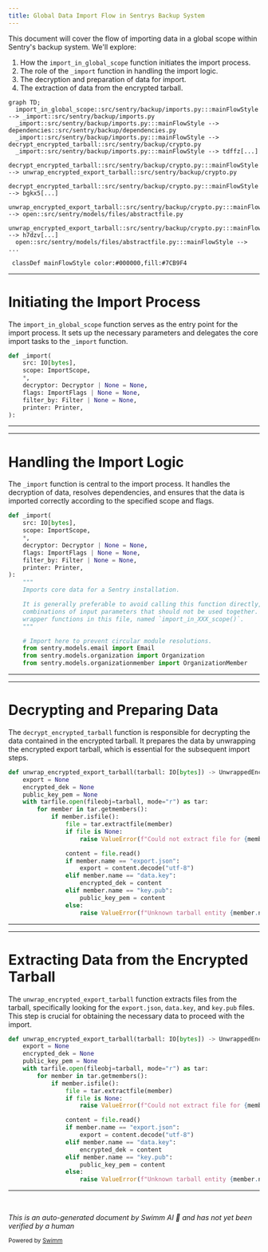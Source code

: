```yaml
---
title: Global Data Import Flow in Sentrys Backup System
---
```

This document will cover the flow of importing data in a global scope within Sentry's backup system. We'll explore:

1. How the `import_in_global_scope` function initiates the import process.
2. The role of the `_import` function in handling the import logic.
3. The decryption and preparation of data for import.
4. The extraction of data from the encrypted tarball.

```mermaid
graph TD;
  import_in_global_scope::src/sentry/backup/imports.py:::mainFlowStyle --> _import::src/sentry/backup/imports.py
  _import::src/sentry/backup/imports.py:::mainFlowStyle --> dependencies::src/sentry/backup/dependencies.py
  _import::src/sentry/backup/imports.py:::mainFlowStyle --> decrypt_encrypted_tarball::src/sentry/backup/crypto.py
  _import::src/sentry/backup/imports.py:::mainFlowStyle --> tdffz[...]
  decrypt_encrypted_tarball::src/sentry/backup/crypto.py:::mainFlowStyle --> unwrap_encrypted_export_tarball::src/sentry/backup/crypto.py
  decrypt_encrypted_tarball::src/sentry/backup/crypto.py:::mainFlowStyle --> bgkx5[...]
  unwrap_encrypted_export_tarball::src/sentry/backup/crypto.py:::mainFlowStyle --> open::src/sentry/models/files/abstractfile.py
  unwrap_encrypted_export_tarball::src/sentry/backup/crypto.py:::mainFlowStyle --> h7dzv[...]
  open::src/sentry/models/files/abstractfile.py:::mainFlowStyle --> ...

 classDef mainFlowStyle color:#000000,fill:#7CB9F4
```

<SwmSnippet path="/src/sentry/backup/imports.py" line="101">

---

# Initiating the Import Process

The `import_in_global_scope` function serves as the entry point for the import process. It sets up the necessary parameters and delegates the core import tasks to the `_import` function.

```python
def _import(
    src: IO[bytes],
    scope: ImportScope,
    *,
    decryptor: Decryptor | None = None,
    flags: ImportFlags | None = None,
    filter_by: Filter | None = None,
    printer: Printer,
):
```

---

</SwmSnippet>

<SwmSnippet path="/src/sentry/backup/imports.py" line="101">

---

# Handling the Import Logic

The `_import` function is central to the import process. It handles the decryption of data, resolves dependencies, and ensures that the data is imported correctly according to the specified scope and flags.

```python
def _import(
    src: IO[bytes],
    scope: ImportScope,
    *,
    decryptor: Decryptor | None = None,
    flags: ImportFlags | None = None,
    filter_by: Filter | None = None,
    printer: Printer,
):
    """
    Imports core data for a Sentry installation.

    It is generally preferable to avoid calling this function directly, as there are certain
    combinations of input parameters that should not be used together. Instead, use one of the other
    wrapper functions in this file, named `import_in_XXX_scope()`.
    """

    # Import here to prevent circular module resolutions.
    from sentry.models.email import Email
    from sentry.models.organization import Organization
    from sentry.models.organizationmember import OrganizationMember
```

---

</SwmSnippet>

<SwmSnippet path="/src/sentry/backup/crypto.py" line="181">

---

# Decrypting and Preparing Data

The `decrypt_encrypted_tarball` function is responsible for decrypting the data contained in the encrypted tarball. It prepares the data by unwrapping the encrypted export tarball, which is essential for the subsequent import steps.

```python
def unwrap_encrypted_export_tarball(tarball: IO[bytes]) -> UnwrappedEncryptedExportTarball:
    export = None
    encrypted_dek = None
    public_key_pem = None
    with tarfile.open(fileobj=tarball, mode="r") as tar:
        for member in tar.getmembers():
            if member.isfile():
                file = tar.extractfile(member)
                if file is None:
                    raise ValueError(f"Could not extract file for {member.name}")

                content = file.read()
                if member.name == "export.json":
                    export = content.decode("utf-8")
                elif member.name == "data.key":
                    encrypted_dek = content
                elif member.name == "key.pub":
                    public_key_pem = content
                else:
                    raise ValueError(f"Unknown tarball entity {member.name}")

```

---

</SwmSnippet>

<SwmSnippet path="/src/sentry/backup/crypto.py" line="181">

---

# Extracting Data from the Encrypted Tarball

The `unwrap_encrypted_export_tarball` function extracts files from the tarball, specifically looking for the `export.json`, `data.key`, and `key.pub` files. This step is crucial for obtaining the necessary data to proceed with the import.

```python
def unwrap_encrypted_export_tarball(tarball: IO[bytes]) -> UnwrappedEncryptedExportTarball:
    export = None
    encrypted_dek = None
    public_key_pem = None
    with tarfile.open(fileobj=tarball, mode="r") as tar:
        for member in tar.getmembers():
            if member.isfile():
                file = tar.extractfile(member)
                if file is None:
                    raise ValueError(f"Could not extract file for {member.name}")

                content = file.read()
                if member.name == "export.json":
                    export = content.decode("utf-8")
                elif member.name == "data.key":
                    encrypted_dek = content
                elif member.name == "key.pub":
                    public_key_pem = content
                else:
                    raise ValueError(f"Unknown tarball entity {member.name}")

```

---

</SwmSnippet>

&nbsp;

*This is an auto-generated document by Swimm AI 🌊 and has not yet been verified by a human*

<SwmMeta version="3.0.0" repo-id="Z2l0aHViJTNBJTNBc2VudHJ5JTNBJTNBZ2V0c2VudHJ5" repo-name="sentry"><sup>Powered by [Swimm](/)</sup></SwmMeta>
